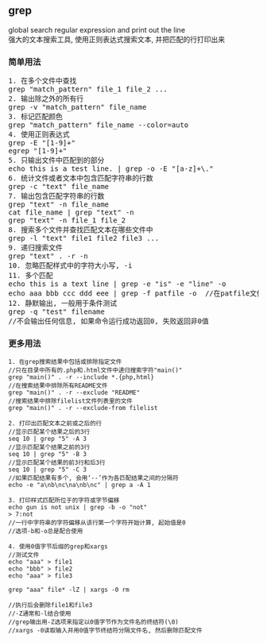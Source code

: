 ## grep
global search regular expression and print out the line <br/>
强大的文本搜索工具, 使用正则表达式搜索文本, 并把匹配的行打印出来

### 简单用法
<pre>
1. 在多个文件中查找
grep "match_pattern" file_1 file_2 ...
2. 输出除之外的所有行
grep -v "match_pattern" file_name
3. 标记匹配颜色
grep "match_pattern" file_name --color=auto
4. 使用正则表达式
grep -E "[1-9]+"
egrep "[1-9]+"
5. 只输出文件中匹配到的部分
echo this is a test line. | grep -o -E "[a-z]+\."
6. 统计文件或者文本中包含匹配字符串的行数
grep -c "text" file_name
7. 输出包含匹配字符串的行数
grep "text" -n file_name
cat file_name | grep "text" -n
grep "text" -n file_1 file_2
8. 搜索多个文件并查找匹配文本在哪些文件中
grep -l "text" file1 file2 file3 ...
9. 递归搜索文件
grep "text" . -r -n
10. 忽略匹配样式中的字符大小写, -i
11. 多个匹配
echo this is a text line | grep -e "is" -e "line" -o
echo aaa bbb ccc ddd eee | grep -f patfile -o  //在patfile文件中逐行写出需要匹配的字符
12. 静默输出, 一般用于条件测试
grep -q "test" filename
//不会输出任何信息, 如果命令运行成功返回0, 失败返回非0值
</pre>

### 更多用法
```
1. 在grep搜索结果中包括或排除指定文件
//只在目录中所有的.php和.html文件中递归搜索字符"main()"
grep "main()" . -r --include *.{php,html}
//在搜索结果中排除所有README文件
grep "main()" . -r --exclude "README"
//搜索结果中排除filelist文件列表里的文件
grep "main()" . -r --exclude-from filelist

2. 打印出匹配文本之前或之后的行
//显示匹配某个结果之后的3行
seq 10 | grep "5" -A 3
//显示匹配某个结果之前的3行
seq 10 | grep "5" -B 3
//显示匹配某个结果的前3行和后3行
seq 10 | grep "5" -C 3
//如果匹配结果有多个, 会用‘--’作为各匹配结果之间的分隔符
echo -e "a\nb\nc\na\nb\nc" | grep a -A 1

3. 打印样式匹配所位于的字符或字节偏移
echo gun is not unix | grep -b -o "not"
> 7:not
//一行中字符串的字符偏移从该行第一个字符开始计算, 起始值是0
//选项-b和-o总是配合使用

4. 使用0值字节后缀的grep和xargs
//测试文件
echo "aaa" > file1
echo "bbb" > file2
echo "aaa" > file3

grep "aaa" file* -lZ | xargs -0 rm

//执行后会删除file1和file3
//-Z通常和-l结合使用
//grep输出用-Z选项来指定以0值字节作为文件名的终结符(\0)
//xargs -0读取输入并用0值字节终结符分隔文件名, 然后删除匹配文件
```
